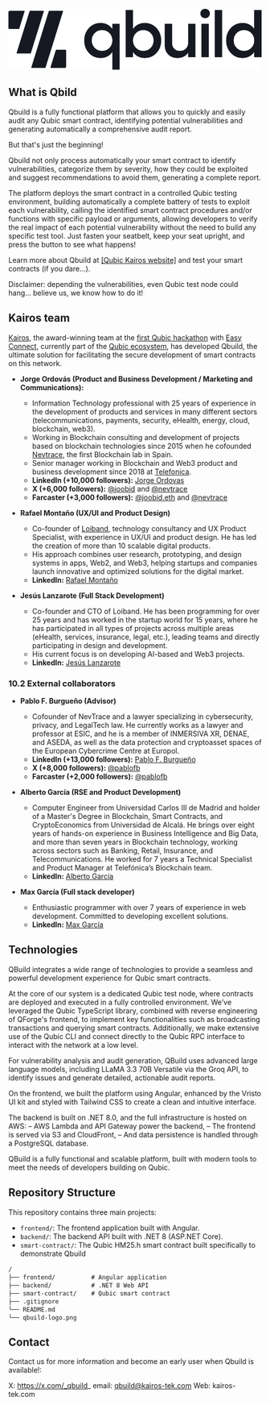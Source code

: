 ![Qbuild logo](qbuild-logo.png)

## What is Qbild

Qbuild is a fully functional platform that allows you to quickly and easily audit any Qubic smart contract, identifying potential vulnerabilities and generating automatically a comprehensive audit report.

But that's just the beginning!

Qbuild not only process automatically your smart contract to identify vulnerabilities, categorize them by severity, how they could be exploited and suggest recommendations to avoid them, generating a complete report.

The platform deploys the smart contract in a controlled Qubic testing environment, building automatically a complete battery of tests to exploit each vulnerability, calling the identified smart contract procedures and/or functions with specific payload or arguments, allowing developers to verify the real impact of each potential vulnerability without the need to build any specific test tool.
Just fasten your seatbelt, keep your seat upright, and press the button to see what happens!

Learn more about Qbuild at [[Qubic Kairos website]](https://qbuild-pre.kairos-tek.com/) and test your smart contracts (if you dare...).

Disclaimer: depending the vulnerabilities, even Qubic test node could hang… believe us, we know how to do it!

## Kairos team

[Kairos](https://www.kairos-tek.com/), the award-winning team at the [first Qubic hackathon](https://x.com/MillyCrypto_/status/1903936236093403637) with [Easy Connect](https://www.kairos-tek.com/easyconnect), currently part of the [Qubic ecosystem](https://qubic.org/ecosystem/easy-connect), has developed Qbuild, the ultimate solution for facilitating the secure development of smart contracts on this network.

- **Jorge Ordovás (Product and Business Development / Marketing and Communications):**
  - Information Technology professional with 25 years of experience in the development of products and services in many different sectors (telecommunications, payments, security, eHealth, energy, cloud, blockchain, web3).
  - Working in Blockchain consulting and development of projects based on blockchain technologies since 2015 when he cofounded [Nevtrace](https://nevtrace.com), the first Blockchain lab in Spain.
  - Senior manager working in Blockchain and Web3 product and business development since 2018 at [Telefonica](https://metaverso.telefonica.com/en/welcome-to-metaverse).
  - **LinkedIn (+10,000 followers):** [Jorge Ordovas](https://www.linkedin.com/in/jorgeordovas/)
  - **X (+6,000 followers):** [@joobid](https://x.com/joobid) and [@nevtrace](https://x.com/nevtrace)
  - **Farcaster (+3,000 followers):** [@joobid.eth](https://warpcast.com/joobid.eth) and [@nevtrace](https://warpcast.com/nevtrace)

- **Rafael Montaño (UX/UI and Product Design)**
  - Co-founder of [Loiband](https://www.loiband.com/home-en), technology consultancy and UX Product Specialist, with experience in UX/UI and product design. He has led the creation of more than 10 scalable digital products.
  - His approach combines user research, prototyping, and design systems in apps, Web2, and Web3, helping startups and companies launch innovative and optimized solutions for the digital market.
  - **LinkedIn:** [Rafael Montaño](https://www.linkedin.com/in/rafael-monta%C3%B1o-marroquin/)
 
- **Jesús Lanzarote (Full Stack Development)**
  - Co-founder and CTO of Loiband. He has been programming for over 25 years and has worked in the startup world for 15 years, where he has participated in all types of projects across multiple areas (eHealth, services, insurance, legal, etc.), leading teams and directly participating in design and development.
  - His current focus is on developing AI-based and Web3 projects.
  - **LinkedIn:** [Jesús Lanzarote](https://www.linkedin.com/in/jesus-lanzarote/)

### 10.2 External collaborators

- **Pablo F. Burgueño (Advisor)**
  - Cofounder of NevTrace and a lawyer specializing in cybersecurity, privacy, and LegalTech law. He currently works as a lawyer and professor at ESIC, and he is a member of INMERSIVA XR, DENAE, and ASEDA, as well as the data protection and cryptoasset spaces of the European Cybercrime Centre at Europol.
  - **LinkedIn (+13,000 followers):** [Pablo F. Burgueño](https://www.linkedin.com/in/pablofb/)
  - **X (+8,000 followers):** [@pablofb](https://x.com/pablofb)
  - **Farcaster (+2,000 followers):** [@pablofb](https://warpcast.com/pablofb)
 
 - **Alberto García (RSE and Product Development)**
   - Computer Engineer from Universidad Carlos III de Madrid and holder of a Master's Degree in Blockchain, Smart Contracts, and CryptoEconomics from Universidad de Alcalá. He brings over eight years of hands-on experience in Business Intelligence and Big Data, and more than seven years in Blockchain technology, working across sectors such as Banking, Retail, Insurance, and Telecommunications. He worked for 7 years a Technical Specialist and Product Manager at Telefónica’s Blockchain team.
   - **LinkedIn:** [Alberto García](https://www.linkedin.com/in/okalberto/)

 - **Max García (Full stack developer)**
   - Enthusiastic programmer with over 7 years of experience in web development. Committed to developing excellent solutions. 
   - **LinkedIn:** [Max García](https://www.linkedin.com/in/maximiliano-daniel-garc%C3%ADa-716705229/)

## Technologies

QBuild integrates a wide range of technologies to provide a seamless and powerful development experience for Qubic smart contracts.

At the core of our system is a dedicated Qubic test node, where contracts are deployed and executed in a fully controlled environment. We’ve leveraged the Qubic TypeScript library, combined with reverse engineering of QForge's frontend, to implement key functionalities such as broadcasting transactions and querying smart contracts. Additionally, we make extensive use of the Qubic CLI and connect directly to the Qubic RPC interface to interact with the network at a low level.

For vulnerability analysis and audit generation, QBuild uses advanced large language models, including LLaMA 3.3 70B Versatile via the Groq API, to identify issues and generate detailed, actionable audit reports.

On the frontend, we built the platform using Angular, enhanced by the Vristo UI kit and styled with Tailwind CSS to create a clean and intuitive interface.

The backend is built on .NET 8.0, and the full infrastructure is hosted on AWS:
– AWS Lambda and API Gateway power the backend,
– The frontend is served via S3 and CloudFront,
– And data persistence is handled through a PostgreSQL database.

QBuild is a fully functional and scalable platform, built with modern tools to meet the needs of developers building on Qubic.

## Repository Structure

This repository contains three main projects:

- `frontend/`: The frontend application built with Angular.
- `backend/`: The backend API built with .NET 8 (ASP.NET Core).
- `smart-contract/`: The Qubic HM25.h smart contract built specifically to demonstrate Qbuild

```
/
├── frontend/          # Angular application
├── backend/           # .NET 8 Web API
├── smart-contract/    # Qubic smart contract
├── .gitignore
└── README.md
└── qbuild-logo.png
```

## Contact

Contact us for more information and become an early user when Qbuild is available!:

X: https://x.com/_qbuild_
email: qbuild@kairos-tek.com
Web: kairos-tek.com
